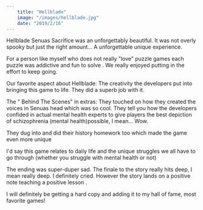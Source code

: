```yaml
---
    title: "Hellblade"
    image: "/images/hellblade.jpg"
    date: "2019/2/16"
---
```


Hellblade Senuas Sacrifice was an unforgettably beautiful. It was not overly spooky but just the right amount... A unforgettable unique experience. 

For a person like myself who does not really "love" puzzle games each puzzle was addictive and fun to solve . We really enjoyed putting in the effort to keep going. 

Our favorite aspect about Hellblade:
The creativity  the developers put into bringing this game to life. They did a superb job with it. 

  The " Behind The Scenes" in extras:
They touched on how they created the voices in Senuas head which was so cool. They tell you how the developers confided in actual mental health experts to give players the best depiction of schizophrenia (mental health)possible, I mean... Wow.

They dug into and did their history homework too which made the game even more unique 

 I'd say this game relates to daily life and  the unique struggles we all have to go through (whether you struggle with mental health or not) 

The ending was super-duper sad.
 The finale to the story really hits deep, I mean really deep. I definitely cried. However the story lands on a positive note teaching a positive lesson . 


I will definitely be getting a hard copy and adding it to my hall of fame, most favorite games!